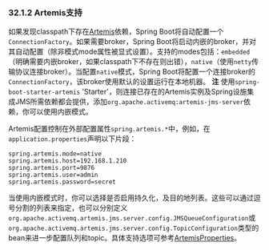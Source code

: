 ### 32.1.2 Artemis支持

如果发现classpath下存在[Artemis](http://activemq.apache.org/artemis/)依赖，Spring Boot将自动配置一个`ConnectionFactory`。如果需要broker，Spring Boot将启动内嵌的broker，并对其自动配置（除非模式mode属性被显式设置）。支持的modes包括：`embedded`（明确需要内嵌broker，如果classpath下不存在则出错），`native`（使用`netty`传输协议连接broker）。当配置`native`模式，Spring Boot将配置一个连接broker的`ConnectionFactory`，该broker使用默认的设置运行在本地机器。
**注** 使用`spring-boot-starter-artemis` 'Starter'，则连接已存在的Artemis实例及Spring设施集成JMS所需依赖都会提供，添加`org.apache.activemq:artemis-jms-server`依赖，你可以使用内嵌模式。

Artemis配置控制在外部配置属性`spring.artemis.*`中，例如，在`application.properties`声明以下片段：
```properties
spring.artemis.mode=native
spring.artemis.host=192.168.1.210
spring.artemis.port=9876
spring.artemis.user=admin
spring.artemis.password=secret
```
当使用内嵌模式时，你可以选择是否启用持久化，及目的地列表。这些可以通过逗号分割的列表来指定，也可以分别定义`org.apache.activemq.artemis.jms.server.config.JMSQueueConfiguration`或`org.apache.activemq.artemis.jms.server.config.TopicConfiguration`类型的bean来进一步配置队列和topic。具体支持选项可参考[ArtemisProperties](https://github.com/spring-projects/spring-boot/tree/v2.0.0.RELEASE/spring-boot-project/spring-boot-autoconfigure/src/main/java/org/springframework/boot/autoconfigure/jms/artemis/ArtemisProperties.java)。
